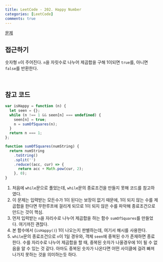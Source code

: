 ```yaml
---
title: LeetCode - 202. Happy Number
categories: [LeetCode]
comments: true
---
```


[문제](https://leetcode.com/problems/happy-number/)

## 접근하기

숫자형 `n`이 주어진다. `n`을 자릿수로 나누어 제곱합을 구해 1이되면 `true`를, 아니면 `false`를 반환한다.

<br>

## 참고 코드

```js
var isHappy = function (n) {
  let seen = {};
  while (n !== 1 && seen[n] === undefined) {
    seen[n] = true;
    n = sumOfSquares(n);
  }
  return n === 1;
};

function sumOfSquares(numString) {
  return numString
    .toString()
    .split('')
    .reduce((acc, cur) => {
      return acc + Math.pow(cur, 2);
    }, 0);
}
```

1. 처음에 `while`문으로 풀었는데, `while`문의 종료조건을 만들지 못해 코드를 참고하였다.
2. 이 문제는 입력받는 모든수가 1이 된다는 보장이 없기 때문에, 1이 되지 않는 수를 제곱합을 한다면 무한루프에 걸리게 되므로 1이 되지 않은 수를 파악해 종료조건으로 만드는 것이 핵심.
3. 먼저 입력받는 `n`을 자리수로 나누어 제곱합을 하는 함수 `sumOfSquares`를 만들었다. 여기까진 괜찮다.
4. 본 함수에서 (`isHappy()`) 1이 나오는지 판별하는데, 여기서 해시를 사용한다.
5. `while`문의 종료조건으로 `n`이 1일 경우와, 객체 `seen`에 중복된 수가 존재하면 종료한다. 수를 자리수로 나누어 제곱합을 할 때, 중복된 숫자가 나올경우에 1이 될 수 없음을 알 수 있는 것 같다. 아마도 중복된 숫자가 나온다면 어떤 사이클에 걸려 빠져나가지 못하는 것을 의미하는듯 하다.
